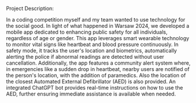 Project Description:   

  

In a coding competition myself and my team wanted to use technology for the social good. In light of what happened in Warsaw 2024, we developed a mobile app dedicated to enhancing public safety for all individuals, regardless of age or gender. This app leverages smart wearable technology to monitor vital signs like heartbeat and blood pressure continuously. In safety mode, it tracks the user's location and biometrics, automatically alerting the police if abnormal readings are detected without user cancellation. Additionally, the app features a community alert system where, in emergencies like a sudden drop in heartbeat, nearby users are notified of the person's location, with the addition of paramedics. Also the location of the closest Automated External Defibrillator (AED) is also provided. An integrated ChatGPT bot provides real-time instructions on how to use the AED, further ensuring immediate assistance is available when needed. 
